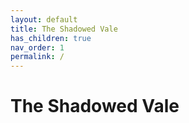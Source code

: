 ```yaml
---
layout: default
title: The Shadowed Vale
has_children: true
nav_order: 1
permalink: /
---
```


# The Shadowed Vale
